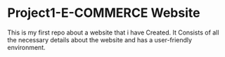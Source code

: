 # Project1-E-COMMERCE Website
This is my first repo about a website that i have Created. It Consists of all the necessary details about the website and has a user-friendly environment.
